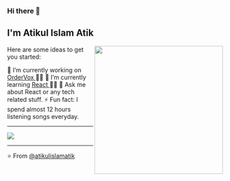 ### Hi there 👋

## I'm Atikul Islam Atik

<img align='right' src="https://media.giphy.com/media/WTjXuYA2y4o3UZly3W/giphy.gif" width="300">

Here are some ideas to get you started:

🔭 I’m currently working on <a href="https://www.ordervox.co.uk/" target="_blank"> OrderVox </a> 👨‍💻
🌱 I’m currently learning <a href="https://www.reactjs.org" target="_blank"> React </a> 👨‍💻
💬 Ask me about React or any tech related stuff.
⚡ Fun fact: I spend almost 12 hours listening songs everyday.

---

<img src="https://github-readme-stats.vercel.app/api?username=atikulislamatik&&show_icons=true&title_color=ffffff&icon_color=bb2acf&text_color=daf7dc&bg_color=151515">

---

⭐ From [@atikulislamatik](https://github.com/atikulislamatik)

